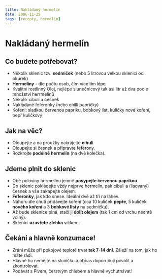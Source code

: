 ```yaml
---
title: Nakládaný hermelín
date: 2006-11-25
tags: [recepty, hermelín]
---
```


# Nakládaný hermelín

## Co budete potřebovat?

- Několik sklenic tzv. **sedmiček** (nebo 5 litrovou velkou sklenici od okurek)
- **Hermelíny** - dle počtu osob, čím více tím lépe
- Kvalitní rostlinný Olej, nejlépe slunečnicový tak asi litr až dva podle množství herrmelínů
- Několik cibulí a česnek
- Nakládané feferonky (nebo chilli papričky)
- Koření: sladkou červenou papriku, bobkový list, kuličky nové koření, pepř kuličkový

## Jak na věc? 

- Oloupejte a na proužky nakrájejte **cibuli**.
- Oloupejte si česnek a připravte feferony.
- Rozkrojte **podélně hermelín** (na dvě kolečka).

## Jdeme plnit do sklenic

- Obě poloviny hermelínu jemně **posypejte červenou paprikou**.
- Do sklenic pokládejte vždy nejprve hermelín, pak cibuli a (lisovaný) česnek a vše zakapejte olejem.
- **Feferonky**, jak kdo snese. Ideální dvě až tři na láhev.
- Nahoru dle chuti přidávejte koření (cca 10 kuliček **pepře**, 5 kuliček **nového koření** a 3 **bobkové listy** na sedmičku).
- Až bude sklenice plná, stačí ji **dolít olejem** (tak 1 cm od vrchu nechtě volný).
- Sklenici **uzavřete zlehka** víčkem.

## Čekání a hlavně konzumace!

- Zrání může při pokojové teplotě trvat **tak 7-14 dní**. Záleží na tom, jak ho máte rádi.
- Hlavně ho nemějte na sluníčku a občas doporučuji povolit a zkontrolovat.
- Podávat s Pivem, čerstvým chlebem a hlavně vychutnávat!
